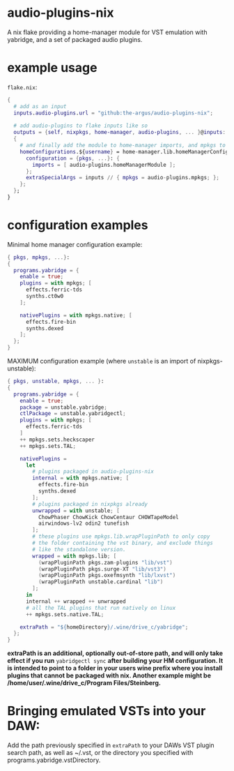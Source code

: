 # audio-plugins-nix
A nix flake providing a home-manager module for VST emulation with yabridge, and a set of packaged audio plugins.

# example usage
``flake.nix``:
```nix
{
  # add as an input
  inputs.audio-plugins.url = "github:the-argus/audio-plugins-nix";
  
  # add audio-plugins to flake inputs like so
  outputs = {self, nixpkgs, home-manager, audio-plugins, ... }@inputs:
  {
    # and finally add the module to home-manager imports, and mpkgs to extraSpecialArgs:
    homeConfigurations.${username} = home-manager.lib.homeManagerConfiguration {
      configuration = {pkgs, ...}: {
        imports = [ audio-plugins.homeManagerModule ];
      };
      extraSpecialArgs = inputs // { mpkgs = audio-plugins.mpkgs; };
    };
  };
}
```
# configuration examples
Minimal home manager configuration example:
```nix
{ pkgs, mpkgs, ...}:
{
  programs.yabridge = {
    enable = true;
    plugins = with mpkgs; [
      effects.ferric-tds
      synths.ct0w0
    ];

    nativePlugins = with mpkgs.native; [
      effects.fire-bin
      synths.dexed
    ];
  };
}
```

MAXIMUM configuration example (where ``unstable`` is an import of nixpkgs-unstable):
```nix
{ pkgs, unstable, mpkgs, ... }:
{
  programs.yabridge = {
    enable = true;
    package = unstable.yabridge;
    ctlPackage = unstable.yabridgectl;
    plugins = with mpkgs; [
      effects.ferric-tds
    ]
    ++ mpkgs.sets.heckscaper
    ++ mpkgs.sets.TAL;

    nativePlugins =
      let
        # plugins packaged in audio-plugins-nix
        internal = with mpkgs.native; [
          effects.fire-bin
          synths.dexed
        ];
        # plugins packaged in nixpkgs already
        unwrapped = with unstable; [
          ChowPhaser ChowKick ChowCentaur CHOWTapeModel
          airwindows-lv2 odin2 tunefish
        ];
        # these plugins use mpkgs.lib.wrapPluginPath to only copy
        # the folder containing the vst binary, and exclude things
        # like the standalone version.
        wrapped = with mpkgs.lib; [
          (wrapPluginPath pkgs.zam-plugins "lib/vst")
          (wrapPluginPath pkgs.surge-XT "lib/vst3")
          (wrapPluginPath pkgs.oxefmsynth "lib/lxvst")
          (wrapPluginPath unstable.cardinal "lib")
        ];
      in
      internal ++ wrapped ++ unwrapped
      # all the TAL plugins that run natively on linux
      ++ mpkgs.sets.native.TAL;

    extraPath = "${homeDirectory}/.wine/drive_c/yabridge";
  };
}
```

**extraPath is an additional, optionally out-of-store path, and will only take effect if you run** ``yabridgectl sync`` **after building your HM configuration. It is intended to point to a folder in your users wine prefix where you install plugins that cannot be packaged with nix. Another example might be /home/user/.wine/drive_c/Program Files/Steinberg.**

# Bringing emulated VSTs into your DAW:
Add the path previously specified in ``extraPath`` to your DAWs VST plugin search path, as well as ~/.vst, or the directory you specified with programs.yabridge.vstDirectory.
